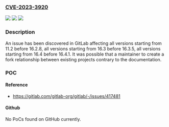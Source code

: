 ### [CVE-2023-3920](https://cve.mitre.org/cgi-bin/cvename.cgi?name=CVE-2023-3920)
![](https://img.shields.io/static/v1?label=Product&message=GitLab&color=blue)
![](https://img.shields.io/static/v1?label=Version&message=11.2%3C%2016.2.8%20&color=brighgreen)
![](https://img.shields.io/static/v1?label=Vulnerability&message=CWE-863%3A%20Incorrect%20Authorization&color=brighgreen)

### Description

An issue has been discovered in GitLab affecting all versions starting from 11.2 before 16.2.8, all versions starting from 16.3 before 16.3.5, all versions starting from 16.4 before 16.4.1. It was possible that a maintainer to create a fork relationship between existing projects contrary to the documentation.

### POC

#### Reference
- https://gitlab.com/gitlab-org/gitlab/-/issues/417481

#### Github
No PoCs found on GitHub currently.

